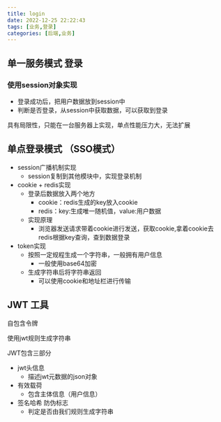 ```yaml
---
title: login
date: 2022-12-25 22:22:43
tags: [业务,登录]
categories: [后端,业务]
---
```


## 单一服务模式 登录

### 使用session对象实现

* 登录成功后，把用户数据放到session中
* 判断是否登录，从session中获取数据，可以获取到登录

具有局限性，只能在一台服务器上实现，单点性能压力大，无法扩展

<!--more-->

## 单点登录模式 （SSO模式）

* session广播机制实现
  * session复制到其他模块中，实现登录机制
* cookie + redis实现
  * 登录后数据放入两个地方
    * cookie：redis生成的key放入cookie
    * redis：key:生成唯一随机值，value:用户数据
  * 实现原理
    * 浏览器发送请求带着cookie进行发送，获取cookie,拿着cookie去redis根据key查询，查到数据登录
* token实现
  * 按照一定规程生成一个字符串，一般拥有用户信息
    * 一般使用base64加密
  * 生成字符串后将字符串返回
    * 可以使用cookie和地址栏进行传输

## JWT 工具

自包含令牌

使用jwt规则生成字符串

JWT包含三部分

* jwt头信息
  * 描述jwt元数据的json对象
* 有效载荷
  * 包含主体信息（用户信息）
* 签名哈希 防伪标志
  * 判定是否由我们规则生成字符串
